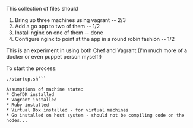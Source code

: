 This collection of files should

1. Bring up three machines using vagrant                          -- 2/3
2. Add a go app to two of them                                    -- 1/2
3. Install nginx on one of them                                   -- done
4. Configure nginx to point at the app in a round robin fashion   -- 1/2

This is an experiment in using both Chef and Vagrant (I'm much more of a docker or even puppet person myself!)

To start the process:
```chmod +x startup.sh
./startup.sh```

Assumptions of machine state:
* ChefDK installed
* Vagrant installed
* Ruby installed
* Virtual Box installed - for virtual machines
* Go installed on host system - should not be compiling code on the nodes...

